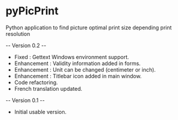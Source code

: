 # pyPicPrint
Python application to find picture optimal print size depending print resolution

-- Version 0.2 --
* Fixed : Gettext Windows environment support.
* Enhancement : Validity information added in forms.
* Enhancement : Unit can be changed (centimeter or inch).
* Enhancement : Titlebar icon added in main window.
* Code refactoring.
* French translation updated.

-- Version 0.1 -- 
* Initial usable version.

